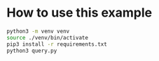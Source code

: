 # How to use this example

```sh
python3 -m venv venv
source ./venv/bin/activate
pip3 install -r requirements.txt
python3 query.py
```

